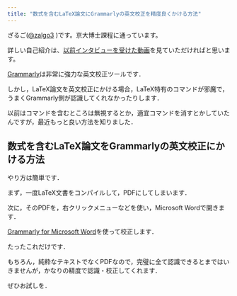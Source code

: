 ```yaml
---
title: "数式を含むLaTeX論文にGrammarlyの英文校正を精度良くかける方法"
---
```


ざるご([@zalgo3](https://www.twitter.com/zalgo3) )です。京大博士課程に通っています。

詳しい自己紹介は、[以前インタビューを受けた動画](https://www.youtube.com/watch?v=N-tmXqNF85Q)を見ていただければと思います。

[Grammarly](https://grammarly.go2cloud.org/aff_c?offer_id=312&aff_id=75350)は非常に強力な英文校正ツールです．

しかし，LaTeX論文を英文校正にかける場合，LaTeX特有のコマンドが邪魔で，うまくGrammarly側が認識してくれなかったりします．

以前はコマンドを含むところは無視するとか，適宜コマンドを消すとかしていたんですが，最近もっと良い方法を知りました．

## 数式を含むLaTeX論文をGrammarlyの英文校正にかける方法

やり方は簡単です．

まず，一度LaTeX文書をコンパイルして，PDFにしてしまいます．

次に，そのPDFを，右クリックメニューなどを使い，Microsoft Wordで開きます．

[Grammarly for Microsoft Word](https://www.grammarly.com/office-addin)を使って校正します．

たったこれだけです．

もちろん，純粋なテキストでなくPDFなので，完璧に全て認識できるとまではいきませんが，かなりの精度で認識・校正してくれます．

ぜひお試しを．
